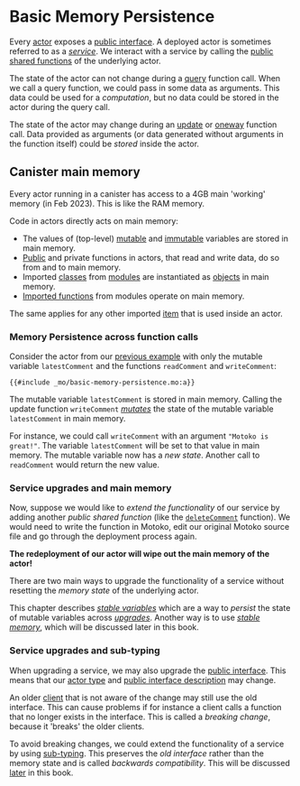 # Basic Memory Persistence
Every [actor](/internet-computer-programming-concepts/actors.html) exposes a [public interface](/internet-computer-programming-concepts/async-data/candid.html#actor-interfaces). A deployed actor is sometimes referred to as a [*service*](/internet-computer-programming-concepts/async-data/candid.html#actor-interfaces). We interact with a service by calling the [public shared functions](/internet-computer-programming-concepts/actors.html#public-shared-functions-in-actors) of the underlying actor. 

The state of the actor can not change during a [query](/internet-computer-programming-concepts/actors.html#public-shared-query) function call. When we call a query function, we could pass in some data as arguments. This data could be used for a *computation*, but no data could be stored in the actor during the query call. 

The state of the actor may change during an [update](/internet-computer-programming-concepts/actors.html#public-shared-update) or [oneway](/internet-computer-programming-concepts/actors.html#public-shared-oneway) function call. Data provided as arguments (or data generated without arguments in the function itself) could be *stored* inside the actor.

## Canister main memory
Every actor running in a canister has access to a 4GB main 'working' memory (in Feb 2023). This is like the RAM memory. 

Code in actors directly acts on main memory:
- The values of (top-level) [mutable](/common-programming-concepts/mutability.html) and [immutable](/common-programming-concepts/variables.html) variables are stored in main memory. 
- [Public](/internet-computer-programming-concepts/actors.html#public-shared-functions-in-actors) and private functions in actors, that read and write data, do so from and to main memory.
- Imported [classes](/common-programming-concepts/objects-and-classes/classes.html) from [modules](/common-programming-concepts/modules.html) are instantiated as [objects](/common-programming-concepts/objects-and-classes/objects.html) in main memory. 
- [Imported functions](/common-programming-concepts/modules.html#public-functions-in-modules) from modules operate on main memory.

The same applies for any other imported [item](https://docs.google.com/spreadsheets/d/1IqgPi9I9EmoknJBzzxea_7dN9WRwtFle7Y99UURXC7Y/edit?usp=sharing) that is used inside an actor.  

### Memory Persistence across function calls
Consider the actor from our [previous example](/internet-computer-programming-concepts/actors.html#a-simple-actor) with only the mutable variable `latestComment` and the functions `readComment` and `writeComment`:
```motoko
{{#include _mo/basic-memory-persistence.mo:a}}
```

The mutable variable `latestComment` is stored in main memory. Calling the update function `writeComment` [*mutates*](/common-programming-concepts/mutability.html) the state of the mutable variable `latestComment` in main memory. 

For instance, we could call `writeComment` with an argument `"Motoko is great!"`. The variable `latestComment` will be set to that value in main memory. The mutable variable now has a *new state*. Another call to `readComment` would return the new value.  

 

### Service upgrades and main memory
Now, suppose we would like to *extend the functionality* of our service by adding another *public shared function* (like the [`deleteComment`](/internet-computer-programming-concepts/actors.html#a-simple-actor) function). We would need to write the function in Motoko, edit our original Motoko source file and go through the deployment process again. 

**The redeployment of our actor will wipe out the main memory of the actor!**

There are two main ways to upgrade the functionality of a service without resetting the *memory state* of the underlying actor. 

This chapter describes [*stable variables*](/internet-computer-programming-concepts/basic-memory-persistence/stable-variables.html) which are a way to *persist* the state of mutable variables across [*upgrades*](/internet-computer-programming-concepts/basic-memory-persistence/upgrades.html). Another way is to use [*stable memory*](/advanced-concepts/scalability/stable-storage.html), which will be discussed later in this book. 

### Service upgrades and sub-typing
When upgrading a service, we may also upgrade the [public interface](/internet-computer-programming-concepts/async-data/candid.html#actor-interfaces). This means that our [actor type](/internet-computer-programming-concepts/actors.html#actor-type) and [public interface description](/internet-computer-programming-concepts/async-data/candid.html#actor-interfaces) may change.

An older [client](/internet-computer-programming-concepts/actors/canister-calling.html) that is not aware of the change may still use the old interface. This can cause problems if for instance a client calls a function that no longer exists in the interface. This is called a *breaking change*, because it 'breaks' the older clients. 

To avoid breaking changes, we could extend the functionality of a service by using [sub-typing](/advanced-types/subtyping.html). This preserves the *old interface* rather than the memory state and is called *backwards compatibility*. This will be discussed [later](/advanced-types/subtyping.html) in this book. 

